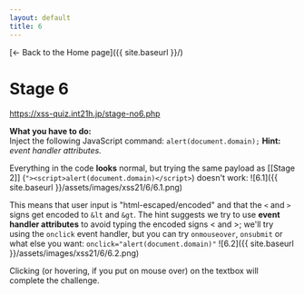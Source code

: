 ```yaml
---
layout: default
title: 6
---
```

[← Back to the Home page]({{ site.baseurl }}/)


#  Stage 6
https://xss-quiz.int21h.jp/stage-no6.php


**What you have to do:**  
Inject the following JavaScript command: `alert(document.domain);`
**Hint:** *event handler attributes.*

Everything in the code **looks** normal, but trying the same payload as [[Stage 2]] (`"><script>alert(document.domain)</script>`) doesn't work:
![6.1]({{ site.baseurl }}/assets/images/xss21/6/6.1.png)

This means that user input is "html-escaped/encoded" and that the `<` and `>` signs get encoded to `&lt` and `&gt`.
The hint suggests we try to use **event handler attributes** to avoid typing the encoded signs < and >; we'll try using the `onclick` event handler, but you can try `onmouseover`, `onsubmit` or what else you want:
`onclick="alert(document.domain)"`
![6.2]({{ site.baseurl }}/assets/images/xss21/6/6.2.png)

Clicking (or hovering, if you put on mouse over) on the textbox will complete the challenge.